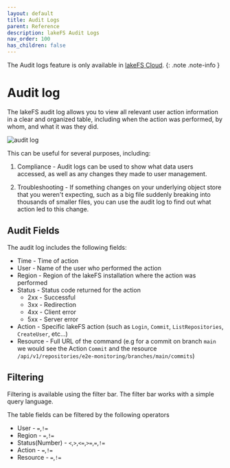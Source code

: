 ```yaml
---
layout: default
title: Audit Logs
parent: Reference
description: lakeFS Audit Logs
nav_order: 100
has_children: false
---
```


The Audit logs feature is only available in [lakeFS Cloud](https://lakefs.cloud/).
{: .note .note-info }

# Audit log

The lakeFS audit log allows you to view all relevant user action information in a clear and organized table, including when the action was performed, by whom, and what it was they did. 

![audit log](/assets/img/audit-log.png)

This can be useful for several purposes, including: 

1. Compliance - Audit logs can be used to show what data users accessed, as well as any changes they made to user management.

2. Troubleshooting - If something changes on your underlying object store that you weren't expecting, such as a big file suddenly breaking into thousands of smaller files, you can use the audit log to find out what action led to this change. 

## Audit Fields

The audit log includes the following fields:

- Time - Time of action
- User - Name of the user who performed the action
- Region - Region of the lakeFS installation where the action was performed
- Status - Status code returned for the action
  - 2xx - Successful
  - 3xx - Redirection
  - 4xx - Client error
  - 5xx - Server error
- Action - Specific lakeFS action (such as `Login`, `Commit`, `ListRepositories`, `CreateUser`, etc...)
- Resource - Full URL of the command (e.g for a commit on branch `main` we would see the Action `Commit` and the resource `/api/v1/repositories/e2e-monitoring/branches/main/commits`)

## Filtering

Filtering is available using the filter bar. The filter bar works with a simple query language.

The table fields can be filtered by the following operators
- User  - `=`,`!=`
- Region - `=`,`!=`
- Status(Number) - `<`,`>`,`<=`,`>=`,`=`,`!=`
- Action - `=`,`!=`
- Resource - `=`,`!=`
